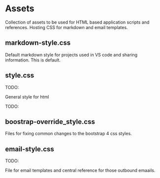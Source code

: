 # Assets

Collection of assets to be used for HTML based application scripts and references.  Hosting CSS for markdown and email templates.

## markdown-style.css

Default markdown style for projects used in VS code and sharing information.  This is default.

## style.css

TODO:

General style for html

TODO:

## boostrap-override_style.css

Files for fixing common changes to the bootstrap 4 css styles.

## email-style.css

TODO:

File for email templates and central reference for those outbound emaails.
